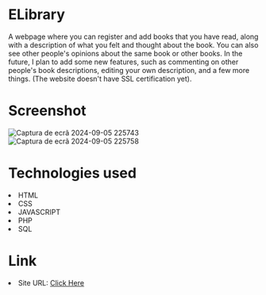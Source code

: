# ELibrary
A webpage where you can register and add books that you have read, along with a description of what you felt and thought about the book. You can also see other people's opinions about the same book or other books. In the future, I plan to add some new features, such as commenting on other people's book descriptions, editing your own description, and a few more things. (The website doesn't have SSL certification yet).

# Screenshot
![Captura de ecrã 2024-09-05 225743](https://github.com/user-attachments/assets/e7991e0d-b8de-482c-94b2-130e9a5122b1)
![Captura de ecrã 2024-09-05 225758](https://github.com/user-attachments/assets/6b215fe3-2654-4a3d-81f1-86504e41f1e7)

# Technologies used
<li>HTML</li>
<li>CSS</li>
<li>JAVASCRIPT</li>
<li>PHP</li>
<li>SQL</li>

# Link 
<li>Site URL: <a href="#">Click Here</a></li>
